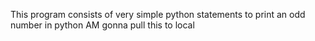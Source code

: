 This program consists of very simple python statements to print an odd number in python
AM gonna pull this to local
